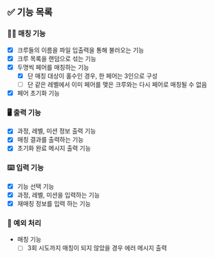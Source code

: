 ## ✅ 기능 목록

### 👬🏻 매칭 기능
- [X] 크루들의 이름을 파일 입출력을 통해 불러오는 기능
- [X] 크루 목록을 랜덤으로 섞는 기능
- [X] 두명씩 페어를 매칭하는 기능
  - [X] 단 매칭 대상이 홀수인 경우, 한 페어는 3인으로 구성
  - [ ] 단 같은 레벨에서 이미 페어를 맺은 크루와는 다시 페어로 매칭될 수 없음
- [X] 페어 초기화 기능

### 🖥 출력 기능
- [X] 과정, 레벨, 미션 정보 출력 기능
- [X] 매칭 결과를 출력하는 기능
- [X] 초기화 완료 메시지 출력 기능

### ⌨️ 입력 기능
- [X] 기능 선택 기능
- [X] 과정, 레벨, 미션을 입력하는 기능
- [X] 재매칭 정보를 입력 하는 기능

### 🚫 예외 처리
- 매칭 기능
  - [ ] 3회 시도까지 매칭이 되지 않았을 경우 에러 메시지 출력

